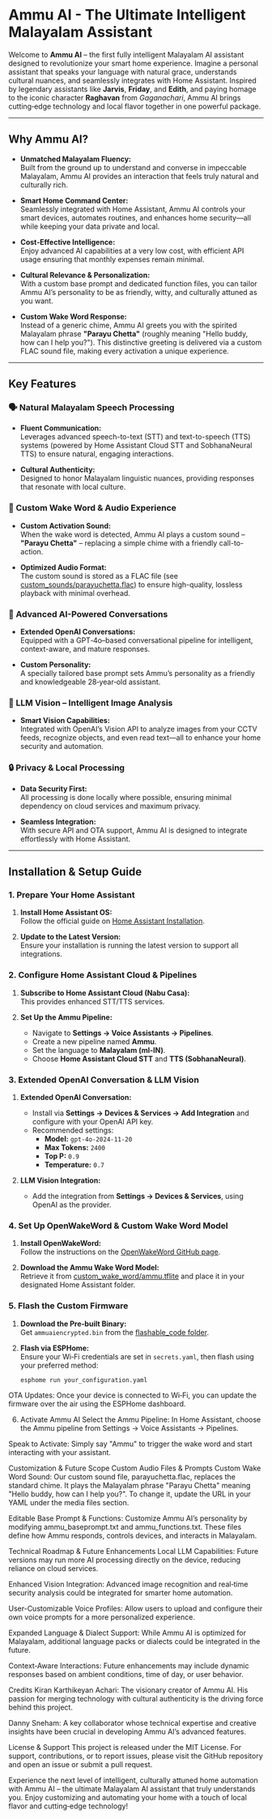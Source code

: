 # Ammu AI - The Ultimate Intelligent Malayalam Assistant

Welcome to **Ammu AI** – the first fully intelligent Malayalam AI assistant designed to revolutionize your smart home experience. Imagine a personal assistant that speaks your language with natural grace, understands cultural nuances, and seamlessly integrates with Home Assistant. Inspired by legendary assistants like **Jarvis**, **Friday**, and **Edith**, and paying homage to the iconic character **Raghavan** from *Gaganachari*, Ammu AI brings cutting‑edge technology and local flavor together in one powerful package.

---

## Why Ammu AI?

- **Unmatched Malayalam Fluency:**  
  Built from the ground up to understand and converse in impeccable Malayalam, Ammu AI provides an interaction that feels truly natural and culturally rich.

- **Smart Home Command Center:**  
  Seamlessly integrated with Home Assistant, Ammu AI controls your smart devices, automates routines, and enhances home security—all while keeping your data private and local.

- **Cost‑Effective Intelligence:**  
  Enjoy advanced AI capabilities at a very low cost, with efficient API usage ensuring that monthly expenses remain minimal.

- **Cultural Relevance & Personalization:**  
  With a custom base prompt and dedicated function files, you can tailor Ammu AI’s personality to be as friendly, witty, and culturally attuned as you want.

- **Custom Wake Word Response:**  
  Instead of a generic chime, Ammu AI greets you with the spirited Malayalam phrase **"Parayu Chetta"** (roughly meaning "Hello buddy, how can I help you?"). This distinctive greeting is delivered via a custom FLAC sound file, making every activation a unique experience.

---

## Key Features

### 🗣️ Natural Malayalam Speech Processing

- **Fluent Communication:**  
  Leverages advanced speech-to-text (STT) and text-to-speech (TTS) systems (powered by Home Assistant Cloud STT and SobhanaNeural TTS) to ensure natural, engaging interactions.

- **Cultural Authenticity:**  
  Designed to honor Malayalam linguistic nuances, providing responses that resonate with local culture.

### 🎤 Custom Wake Word & Audio Experience

- **Custom Activation Sound:**  
  When the wake word is detected, Ammu AI plays a custom sound – **"Parayu Chetta"** – replacing a simple chime with a friendly call-to-action.

- **Optimized Audio Format:**  
  The custom sound is stored as a FLAC file (see [custom_sounds/parayuchetta.flac](https://github.com/kiranvenom1209/ammuai/blob/main/custom_sounds/parayuchetta.flac)) to ensure high-quality, lossless playback with minimal overhead.

### 🤖 Advanced AI-Powered Conversations

- **Extended OpenAI Conversations:**  
  Equipped with a GPT‑4o–based conversational pipeline for intelligent, context-aware, and mature responses.

- **Custom Personality:**  
  A specially tailored base prompt sets Ammu’s personality as a friendly and knowledgeable 28‑year‑old assistant.

### 📸 LLM Vision – Intelligent Image Analysis

- **Smart Vision Capabilities:**  
  Integrated with OpenAI’s Vision API to analyze images from your CCTV feeds, recognize objects, and even read text—all to enhance your home security and automation.

### 🔒 Privacy & Local Processing

- **Data Security First:**  
  All processing is done locally where possible, ensuring minimal dependency on cloud services and maximum privacy.

- **Seamless Integration:**  
  With secure API and OTA support, Ammu AI is designed to integrate effortlessly with Home Assistant.

---

## Installation & Setup Guide

### 1. Prepare Your Home Assistant

1. **Install Home Assistant OS:**  
   Follow the official guide on [Home Assistant Installation](https://www.home-assistant.io/installation/).

2. **Update to the Latest Version:**  
   Ensure your installation is running the latest version to support all integrations.

### 2. Configure Home Assistant Cloud & Pipelines

1. **Subscribe to Home Assistant Cloud (Nabu Casa):**  
   This provides enhanced STT/TTS services.

2. **Set Up the Ammu Pipeline:**
   - Navigate to **Settings → Voice Assistants → Pipelines**.
   - Create a new pipeline named **Ammu**.
   - Set the language to **Malayalam (ml-IN)**.
   - Choose **Home Assistant Cloud STT** and **TTS (SobhanaNeural)**.

### 3. Extended OpenAI Conversation & LLM Vision

1. **Extended OpenAI Conversation:**
   - Install via **Settings → Devices & Services → Add Integration** and configure with your OpenAI API key.
   - Recommended settings:  
     - **Model:** `gpt-4o-2024-11-20`  
     - **Max Tokens:** `2400`  
     - **Top P:** `0.9`  
     - **Temperature:** `0.7`

2. **LLM Vision Integration:**
   - Add the integration from **Settings → Devices & Services**, using OpenAI as the provider.

### 4. Set Up OpenWakeWord & Custom Wake Word Model

1. **Install OpenWakeWord:**  
   Follow the instructions on the [OpenWakeWord GitHub page](https://github.com/dscripka/openWakeWord/tree/main).

2. **Download the Ammu Wake Word Model:**  
   Retrieve it from [custom_wake_word/ammu.tflite](https://github.com/kiranvenom1209/ammuai/tree/main/custom_wake_word/ammu.tflite) and place it in your designated Home Assistant folder.

### 5. Flash the Custom Firmware

1. **Download the Pre‑built Binary:**  
   Get `ammuaiencrypted.bin` from the [flashable_code folder](https://github.com/kiranvenom1209/ammuai/blob/main/flashable_code/ammuaiencrypted.bin).

2. **Flash via ESPHome:**  
   Ensure your Wi‑Fi credentials are set in `secrets.yaml`, then flash using your preferred method:
   ```bash
   esphome run your_configuration.yaml
OTA Updates:
Once your device is connected to Wi‑Fi, you can update the firmware over the air using the ESPHome dashboard.

6. Activate Ammu AI
Select the Ammu Pipeline:
In Home Assistant, choose the Ammu pipeline from Settings → Voice Assistants → Pipelines.

Speak to Activate:
Simply say "Ammu" to trigger the wake word and start interacting with your assistant.

Customization & Future Scope
Custom Audio Files & Prompts
Custom Wake Word Sound:
Our custom sound file, parayuchetta.flac, replaces the standard chime. It plays the Malayalam phrase "Parayu Chetta" meaning "Hello buddy, how can I help you?".
To change it, update the URL in your YAML under the media files section.

Editable Base Prompt & Functions:
Customize Ammu AI’s personality by modifying ammu_baseprompt.txt and ammu_functions.txt. These files define how Ammu responds, controls devices, and interacts in Malayalam.

Technical Roadmap & Future Enhancements
Local LLM Capabilities:
Future versions may run more AI processing directly on the device, reducing reliance on cloud services.

Enhanced Vision Integration:
Advanced image recognition and real‑time security analysis could be integrated for smarter home automation.

User-Customizable Voice Profiles:
Allow users to upload and configure their own voice prompts for a more personalized experience.

Expanded Language & Dialect Support:
While Ammu AI is optimized for Malayalam, additional language packs or dialects could be integrated in the future.

Context‑Aware Interactions:
Future enhancements may include dynamic responses based on ambient conditions, time of day, or user behavior.

Credits
Kiran Karthikeyan Achari:
The visionary creator of Ammu AI. His passion for merging technology with cultural authenticity is the driving force behind this project.

Danny Sneham:
A key collaborator whose technical expertise and creative insights have been crucial in developing Ammu AI’s advanced features.

License & Support
This project is released under the MIT License. For support, contributions, or to report issues, please visit the GitHub repository and open an issue or submit a pull request.

Experience the next level of intelligent, culturally attuned home automation with Ammu AI – the ultimate Malayalam AI assistant that truly understands you. Enjoy customizing and automating your home with a touch of local flavor and cutting‑edge technology!

